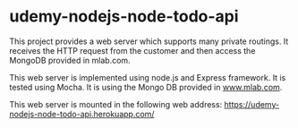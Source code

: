 # udemy-nodejs-node-todo-api
This project provides a web server which supports many private routings. It receives the HTTP request from the customer and then access the MongoDB provided in mlab.com.

This web server is implemented using node.js and Express framework.
It is tested using Mocha.
It is using the Mongo DB provided in www.mlab.com.

This web server is mounted in the following web address: https://udemy-nodejs-node-todo-api.herokuapp.com/
